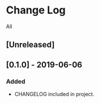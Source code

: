 # Change Log
All
## [Unreleased]

## [0.1.0] - 2019-06-06
### Added
- CHANGELOG included in project.
